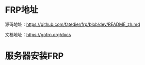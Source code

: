 # FRP地址

源码地址：https://github.com/fatedier/frp/blob/dev/README_zh.md

文档地址：https://gofrp.org/docs

# 服务器安装FRP

